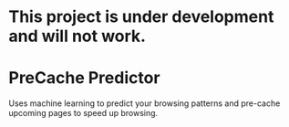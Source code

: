 # This project is under development and will not work.

# PreCache Predictor
Uses machine learning to predict your browsing patterns and pre-cache upcoming pages to speed up browsing.
